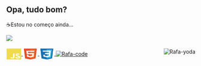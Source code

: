 ## Opa, tudo bom?
☕Estou no começo ainda...
<div>
  <a href="https://github.com/ketssuy">
  <img height="180em" src="https://github-readme-stats.vercel.app/api?username=ketssuy&show_icons=true&theme=dark&include_all_commits=true&count_private=true"/>
</div>
<div style="display: inline_block"><br>
  <img align="center" alt="Rafa-Js" height="30" width="40" src="https://raw.githubusercontent.com/devicons/devicon/master/icons/javascript/javascript-plain.svg">
  <img align="center" alt="Rafa-HTML" height="30" width="40" src="https://raw.githubusercontent.com/devicons/devicon/master/icons/html5/html5-original.svg">
  <img align="center" alt="Rafa-CSS" height="30" width="40" src="https://raw.githubusercontent.com/devicons/devicon/master/icons/css3/css3-original.svg">
  <img align="right" alt="Rafa-yoda" src="https://giffiles.alphacoders.com/210/210622.gif">
  <a href="https://codepen.io/ketssuy">
  <img align="center" alt="Rafa-code" height="30" width="40" src="https://cdn.jsdelivr.net/gh/devicons/devicon/icons/codepen/codepen-plain.svg">
</div><br>

##
